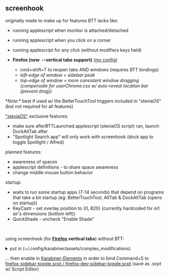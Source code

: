 ## screenhook

originally made to make up for features BTT lacks like:

-   running applescript when monitor is attached/detached
-   running applescript when you click on a corner
-   running applescript for any click (without modifiers keys held)

-   **Firefox (_new_ &nbsp;--vertical tabs support)** [(my config)](https://github.com/steventheworker/ff-chrome-folder)
    -   cmd+shift+T to reopen tabs AND windows (requires BTT bindings)
    -   _left-edge of window = sidebar peak_
    -   _top-edge of window = more consistent window dragging (compensate for userChrome.css w/ auto-reveal location bar (prevent drag))_

\*_Note_:\* best if used w/ the BetterTouchTool triggers included in "steviaOS" (but not required for all features)

["steviaOS"](https://github.com/steventheworker/applescripts) exclusive features:

-   make sure afterBTTLaunched.applescript (steviaOS script) ran, launch DockAltTab after
-   "Spotlight Search.app" will only work with screenhook (dock app to toggle Spotlight / Alfred)

planned features:

-   awareness of spaces
-   applescript definitions - to share space awareness
-   change middle mouse button behavior

startup:

-   waits to run some startup apps (7-14 seconds) that depend on programs that take a bit startup (eg: BetterTouchTool, AltTab & DockAltTab (opens on startup))
-   KeyCastr - set overlay position to {0, 820} (currently hardcoded for m1 air's dimensions (bottom left))
-   QuickShade - uncheck "Enable Shade"

&nbsp;

using screenhook (for **<u>Firefox</u> vertical tabs**) without BTT:

<details>
<summary>put in (~/.config/karabiner/assets/complex_modifications) </summary>

&nbsp;

<details>
<summary>as toggle-firefox-sidebar.json</summary>

```
{
	"title": "Rules for Karabiner-Elements | Tested Version: 11.6.0",
	"rules": [
		{
			"description": "Firefox cmd+s => (applescript) toggle the sidebar and tell screenhook it's visiblity",
			"manipulators": [
				{
					"conditions": [
						{
							"bundle_identifiers": ["^org\\.mozilla\\.firefox$"],
							"type": "frontmost_application_if"
						}
					],
					"from": {
						"key_code": "s",
						"modifiers": {
							"mandatory": ["command"]
						}
					},
					"to": [
						{
							"shell_command":
                            "osascript -e 'run script \"'/Users/YOUR_USER_NAME/Desktop/firefox-sidebar-toggle.scpt'\"'"
						}
					],
					"type": "basic"
				}
			]
		}
	]
}
```

</details>
<details>
<summary>as toggle-firefox-dev-sidebar.json</summary>

```
{
	"title": "Rules for Karabiner-Elements | Tested Version: 11.6.0",
	"rules": [
		{
			"description": "Firefox (dev) cmd+s => (applescript) toggle the sidebar and tell screenhook it's visiblity",
			"manipulators": [
				{
					"conditions": [
						{
							"bundle_identifiers": ["^org\\.mozilla\\.firefoxdeveloperedition$"],
							"type": "frontmost_application_if"
						}
					],
					"from": {
						"key_code": "s",
						"modifiers": {
							"mandatory": ["command"]
						}
					},
					"to": [
						{
							"shell_command":
                            "osascript -e 'run script \"'/Users/YOUR_USER_NAME/Desktop/firefox-dev-sidebar-toggle.scpt'\"'"
						}
					],
					"type": "basic"
				}
			]
		}
	]
}
```

</details>

&nbsp;

Fix the path in "shell_command" to point at the .scpt

or, if it's on the desktop, just replace "YOUR_USERNAME" in the example string

&nbsp;

</details>

... then enable in [Karabiner-Elements](https://karabiner-elements.pqrs.org/) in order to bind Command+S to [firefox-sidebar-toggle.scpt / firefox-dev-sidebar-toggle.scpt](https://github.com/steventheworker/applescripts/blob/main/firefox-dev-sidebar-toggle.applescript) (save as .scpt w/ Script Editor)

